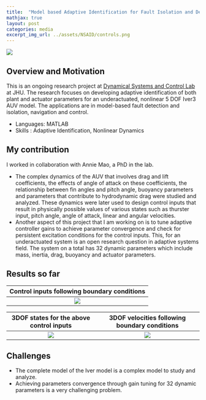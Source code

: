 ```yaml
---
title:  "Model based Adaptive Identification for Fault Isolation and Detection in Iver3 AUV"
mathjax: true
layout: post
categories: media
excerpt_img_url: ../assets/NSAID/controls.png
---
```


![](/assets/NSAID/NSAID_pic.jpg)

## Overview and Motivation

This is an ongoing research project at [Dynamical Systems and Control Lab](https://dscl.lcsr.jhu.edu/) at JHU. The research focuses on developing adaptive identification of both plant and actuator parameters for an underactuated, nonlinear 5 DOF Iver3 AUV model. The applications are in model-based fault detection and isolation, navigation and control. 

- Languages: MATLAB
- Skills   : Adaptive Identification, Nonlinear Dynamics

## My contribution 

I worked in collaboration with Annie Mao, a PhD in the lab. 

- The complex dynamics of the AUV that involves drag and lift coefficients, the effects of angle of attack on these coefficients, the relationship between fin angles and pitch angle, buoyancy parameters and parameters that contribute to hydrodynamic drag were studied and analyzed. These dynamics were later used to design control inputs that result in physically possible values of various states such as thurster input, pitch angle, angle of attack, linear and angular velocities.
- Another aspect of this project that I am working on is to tune adaptive controller gains to achieve parameter convergence and check for persistent excitation conditions for the control inputs. This, for an underactuated system is an open research question in adaptive systems field. The system on a total has 32 dynamic parameters which include mass, inertia, drag, buoyancy and actuator parameters.

## Results so far

Control inputs following boundary conditions    |  
:----------------------------------------------:|
![](/assets/NSAID/controls.png)                 |  

3DOF states for the above control inputs        |  3DOF velocities following boundary conditions
:----------------------------------------------:|:-----------------------------------------------:
![](/assets/NSAID/states.png)                 |  ![](/assets/NSAID/velocities.png)

## Challenges
- The complete model of the Iver model is a complex model to study and analyze.
- Achieving parameters convergence through gain tuning for 32 dynamic parameters is a very challenging problem. 


